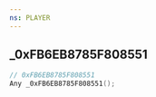 ```yaml
---
ns: PLAYER
---
```

## _0xFB6EB8785F808551

```c
// 0xFB6EB8785F808551
Any _0xFB6EB8785F808551();
```

